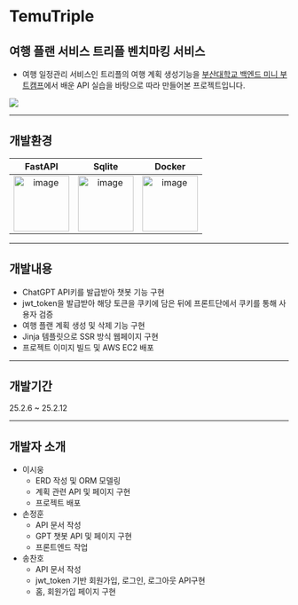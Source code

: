 # TemuTriple 
## 여행 플랜 서비스 트리플 벤치마킹 서비스
- 여행 일정관리 서비스인 트리플의 여행 계획 생성기능을 [부산대학교 백엔드 미니 부트캠프](https://www.swuniv.kr/notice/?idx=147776009&bmode=view)에서 배운 API 실습을 바탕으로 따라 만들어본 프로젝트입니다.

<img src="https://github.com/user-attachments/assets/50d9f1d3-06b6-4096-bd58-f575cd629997">

-----
## 개발환경
FastAPI | Sqlite | Docker|
:-------------------------:|:-------------------------: |:-------------------------:
<img width="100" alt="image" src="https://cdn.worldvectorlogo.com/logos/fastapi-1.svg"> | <img width="100" alt="image" src="https://github.com/user-attachments/assets/a5293b54-4dc0-4823-bba7-f84cfbc29660"> | <img width="100" alt="image" src="https://img.icons8.com/?size=100&id=22813&format=png&color=000000">



----
## 개발내용
- ChatGPT API키를 발급받아 챗봇 기능 구현
- jwt_token을 발급받아 해당 토큰을 쿠키에 담은 뒤에 프론트단에서 쿠키를 통해 사용자 검증
- 여행 플랜 계획 생성 및 삭제 기능 구현
- Jinja 템플릿으로 SSR 방식 웹페이지 구현
- 프로젝트 이미지 빌드 및 AWS EC2 배포

-------
## 개발기간
25.2.6 ~ 25.2.12

----
## 개발자 소개 
- 이시웅
  - ERD 작성 및 ORM 모델링
  - 계획 관련 API 및 페이지 구현
  - 프로젝트 배포
- 손정훈
  - API 문서 작성
  - GPT 챗봇 API 및 페이지 구현
  - 프론트엔드 작업
- 송찬호
   - API 문서 작성
   - jwt_token 기반 회원가입, 로그인, 로그아웃 API구현
   - 홈, 회원가입 페이지 구현
 

 
 
